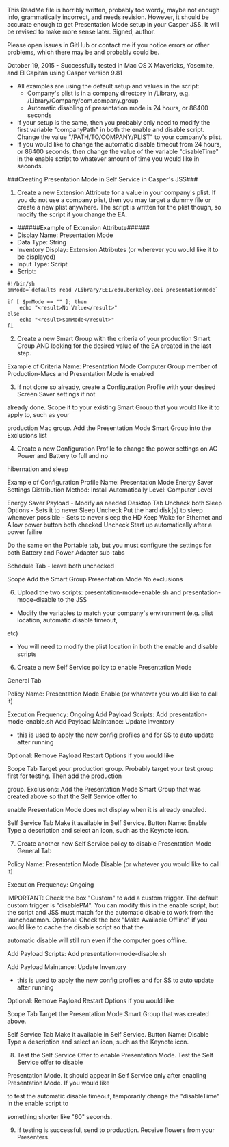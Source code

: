 This ReadMe file is horribly written, probably too wordy, maybe not enough info, grammatically incorrect, and needs revision. However, it should be accurate enough to get Presentation Mode setup in your Casper JSS. It will be revised to make more sense later. Signed, author.

Please open issues in GitHub or contact me if you notice errors or other problems, which there may be and probably could be.

October 19, 2015 - Successfully tested in Mac OS X Mavericks, Yosemite, and El Capitan using Casper version 9.81

- All examples are using the default setup and values in the script:
   - Company's plist is in a company directory in /Library, e.g. /Library/Company/com.company.group
   - Automatic disabling of presentation mode is 24 hours, or 86400 seconds
- If your setup is the same, then you probably only need to modify the first variable "companyPath" in both the enable and disable script. Change the value "/PATH/TO/COMPANY/PLIST" to your company's plist.
- If you would like to change the automatic disable timeout from 24 hours, or 86400 seconds, then change the value of the variable "disableTime" in the enable script to whatever amount of time you would like in seconds.

###Creating Presentation Mode in Self Service in Casper's JSS###

1. Create a new Extension Attribute for a value in your company's plist. If you do not use a company plist, then you may target a dummy file or create a new plist anywhere. The script is written for the plist though, so modify the script if you change the EA.
- ######Example of Extension Attribute######
 - Display Name: Presentation Mode
 - Data Type: String
 - Inventory Display: Extension Attributes (or wherever you would like it to be displayed)
 - Input Type: Script
 - Script:

```
#!/bin/sh
pmMode=`defaults read /Library/EEI/edu.berkeley.eei presentationmode`

if [ $pmMode == "" ]; then
	echo "<result>No Value</result>"
else
	echo "<result>$pmMode</result>"
fi
```

2. Create a new Smart Group with the criteria of your production Smart Group AND looking for the desired value of the EA created in the last step.

Example of Criteria
Name: Presentation Mode
Computer Group member of Production-Macs
and
Presentation Mode is enabled

3. If not done so already, create a Configuration Profile with your desired Screen Saver settings if not 

already done. Scope it to your existing Smart Group that you would like it to apply to, such as your 

production Mac group. Add the Presentation Mode Smart Group into the Exclusions list

4. Create a new Configuration Profile to change the power settings on AC Power and Battery to full and no 

hibernation and sleep

Example of Configuration Profile
Name: Presentation Mode Energy Saver Settings
Distribution Method: Install Automatically
Level: Computer Level

Energy Saver Payload - Modify as needed
Desktop Tab
Uncheck both Sleep Options - Sets it to never Sleep
Uncheck Put the hard disk(s) to sleep whenever possible - Sets to never sleep the HD
Keep Wake for Ethernet and Allow power button both checked
Uncheck Start up automatically after a power failire

Do the same on the Portable tab, but you must configure the settings for both Battery and Power Adapter sub-tabs

Schedule Tab - leave both unchecked

Scope
Add the Smart Group Presentation Mode
No exclusions


6. Upload the two scripts: presentation-mode-enable.sh and presentation-mode-disable to the JSS

- Modify the variables to match your company's environment (e.g. plist location, automatic disable timeout, 

etc)
- You will need to modify the plist location in both the enable and disable scripts



6. Create a new Self Service policy to enable Presentation Mode

General Tab

Policy Name: Presentation Mode Enable (or whatever you would like to call it)

Execution Frequency: Ongoing
Add Payload Scripts: Add presentation-mode-enable.sh
Add Payload Maintance: Update Inventory
- this is used to apply the new config profiles and for SS to auto update after running

Optional: Remove Payload Restart Options if you would like

Scope Tab
Target your production group. Probably target your test group first for testing. Then add the production 

group.
Exclusions: Add the Presentation Mode Smart Group that was created above so that the Self Service offer to 

enable Presentation Mode does not display when it is already enabled.

Self Service Tab
Make it available in Self Service.
Button Name: Enable
Type a description and select an icon, such as the Keynote icon.



7. Create another new Self Service policy to disable Presentation Mode
General Tab

Policy Name: Presentation Mode Disable (or whatever you would like to call it)

Execution Frequency: Ongoing

IMPORTANT: Check the box "Custom" to add a custom trigger. The default custom trigger is "disablePM". You can modify this in the enable script, but the script and JSS must match for the automatic disable to work from the launchdaemon.
Optional: Check the box "Make Available Offline" if you would like to cache the disable script so that the 

automatic disable will still run even if the computer goes offline.

Add Payload Scripts: Add presentation-mode-disable.sh

Add Payload Maintance: Update Inventory
- this is used to apply the new config profiles and for SS to auto update after running

Optional: Remove Payload Restart Options if you would like

Scope Tab
Target the Presentation Mode Smart Group that was created above.

Self Service Tab
Make it available in Self Service.
Button Name: Disable
Type a description and select an icon, such as the Keynote icon.



8. Test the Self Service Offer to enable Presentation Mode. Test the Self Service offer to disable 

Presentation Mode. It should appear in Self Service only after enabling Presentation Mode. If you would like 

to test the automatic disable timeout, temporarily change the "disableTime" in the enable script to 

something shorter like "60" seconds.

9. If testing is successful, send to production. Receive flowers from your Presenters.
